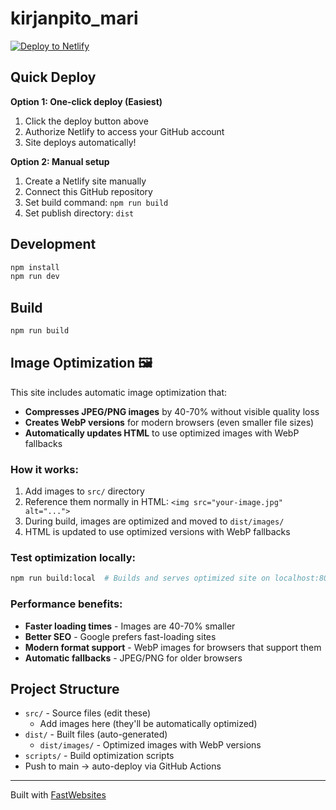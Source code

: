# kirjanpito_mari

[![Deploy to Netlify](https://www.netlify.com/img/deploy/button.svg)](https://app.netlify.com/start/deploy?repository=https://github.com/TeemuSo/kirjanpito_mari-website)

## Quick Deploy

**Option 1: One-click deploy (Easiest)**
1. Click the deploy button above
2. Authorize Netlify to access your GitHub account
3. Site deploys automatically!

**Option 2: Manual setup**
1. Create a Netlify site manually
2. Connect this GitHub repository
3. Set build command: `npm run build`
4. Set publish directory: `dist`

## Development

```bash
npm install
npm run dev
```

## Build

```bash
npm run build
```

## Image Optimization 🖼️

This site includes automatic image optimization that:

- **Compresses JPEG/PNG images** by 40-70% without visible quality loss
- **Creates WebP versions** for modern browsers (even smaller file sizes)
- **Automatically updates HTML** to use optimized images with WebP fallbacks

### How it works:
1. Add images to `src/` directory
2. Reference them normally in HTML: `<img src="your-image.jpg" alt="...">`
3. During build, images are optimized and moved to `dist/images/`
4. HTML is updated to use optimized versions with WebP fallbacks

### Test optimization locally:
```bash
npm run build:local  # Builds and serves optimized site on localhost:8081
```

### Performance benefits:
- **Faster loading times** - Images are 40-70% smaller
- **Better SEO** - Google prefers fast-loading sites
- **Modern format support** - WebP images for browsers that support them
- **Automatic fallbacks** - JPEG/PNG for older browsers

## Project Structure

- `src/` - Source files (edit these)
  - Add images here (they'll be automatically optimized)
- `dist/` - Built files (auto-generated)
  - `dist/images/` - Optimized images with WebP versions
- `scripts/` - Build optimization scripts
- Push to main → auto-deploy via GitHub Actions

---

Built with [FastWebsites](https://github.com/teemuso/fastwebsites)
